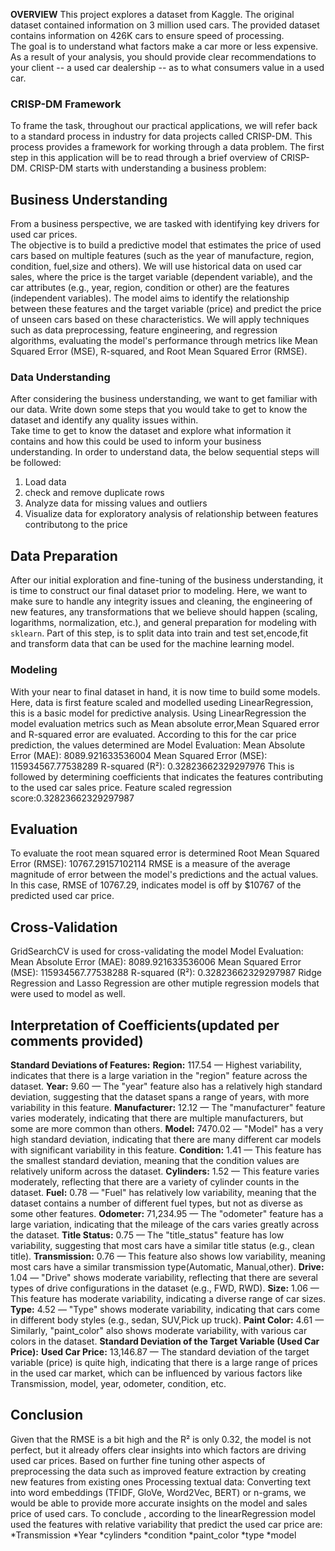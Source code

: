 **OVERVIEW**
This project explores a dataset from Kaggle. The original dataset contained information on 3 million used cars. The provided dataset contains information on 426K cars to ensure speed of processing.  
The goal is to understand what factors make a car more or less expensive.  As a result of your analysis, you should provide clear recommendations to your client -- a used car dealership -- as to what consumers value in a used car.
### CRISP-DM Framework
To frame the task, throughout our practical applications, we will refer back to a standard process in industry for data projects called CRISP-DM.  This process provides a framework for working through a data problem. 
The first step in this application will be to read through a brief overview of CRISP-DM.
CRISP-DM starts with understanding a business problem:
## Business Understanding
From a business perspective, we are tasked with identifying key drivers for used car prices.  
The objective is to build a predictive model that estimates the price of used cars based on multiple features 
(such as the year of manufacture, region, condition, fuel,size and others). 
We will use historical data on used car sales, where the price is the target variable (dependent variable), and the car attributes (e.g., year, region, condition or other) are the features (independent variables). 
The model aims to identify the relationship between these features and the target variable (price) and predict the price of unseen cars based on these characteristics. 
We will apply techniques such as data preprocessing, feature engineering, and regression algorithms, 
evaluating the model's performance through metrics like Mean Squared Error (MSE), R-squared, and Root Mean Squared Error (RMSE).
### Data Understanding
After considering the business understanding, we want to get familiar with our data.  Write down some steps that you would take to get to know the dataset and identify any quality issues within.  
Take time to get to know the dataset and explore what information it contains and how this could be used to inform your business understanding.
In order to understand data, the below sequential steps will be followed:
1. Load data
2. check and remove duplicate rows
3. Analyze data for missing values and outliers
4. Visualize data for exploratory analysis of relationship between features contributong to the price
## Data Preparation
After our initial exploration and fine-tuning of the business understanding, it is time to construct our final dataset prior to modeling.  Here, we want to make sure to handle any integrity issues and cleaning, 
the engineering of new features, any transformations that we believe should happen (scaling, logarithms, normalization, etc.), and general preparation for modeling with `sklearn`. 
Part of this step, is to split data into train and test set,encode,fit and transform data that can be used for the machine learning model.
### Modeling
With your near to final dataset in hand, it is now time to build some models.  
Here, data is first feature scaled and modelled useding LinearRegression, this is a basic model for predictive analysis. 
Using LinearRegression the model evaluation metrics such as Mean absolute error,Mean Squared error and R-squared error are evaluated.
According to this for the car price prediction, the values determined are
Model Evaluation:
Mean Absolute Error (MAE): 8089.921633536004
Mean Squared Error (MSE): 115934567.77538289
R-squared (R²): 0.32823662329297976
This is followed by determining coefficients that indicates the features contributing to the used car sales price.
Feature scaled regression score:0.32823662329297987
## Evaluation
To evaluate the root mean squared error is determined 
Root Mean Squared Error (RMSE): 10767.29157102114
RMSE is a measure of the average magnitude of error between the model's predictions and the actual values. In this case,
RMSE of 10767.29, indicates model is off by $10767 of the predicted used car price.
## Cross-Validation
GridSearchCV is used for cross-validating the model 
Model Evaluation:
Mean Absolute Error (MAE): 8089.921633536006
Mean Squared Error (MSE): 115934567.77538288
R-squared (R²): 0.32823662329297987
Ridge Regression and Lasso Regression are other mutiple regression models that were used to model as well.
## Interpretation of Coefficients(updated per comments provided)
**Standard Deviations of Features:**
**Region:** 117.54 — Highest variability, indicates that there is a large variation in the "region" feature across the dataset.
**Year:** 9.60 — The "year" feature also has a relatively high standard deviation, suggesting that the dataset spans a range of years, with more variability in this feature.
**Manufacturer:** 12.12 — The "manufacturer" feature varies moderately, indicating that there are multiple manufacturers, but some are more common than others.
**Model:** 7470.02 — "Model" has a very high standard deviation, indicating that there are many different car models with significant variability in this feature.
**Condition:** 1.41 — This feature has the smallest standard deviation, meaning that the condition values are relatively uniform across the dataset.
**Cylinders:** 1.52 — This feature varies moderately, reflecting that there are a variety of cylinder counts in the dataset.
**Fuel:** 0.78 — "Fuel" has relatively low variability, meaning that the dataset contains a number of different fuel types, but not as diverse as some other features.
**Odometer:** 71,234.95 — The "odometer" feature has a large variation, indicating that the mileage of the cars varies greatly across the dataset.
**Title Status:** 0.75 — The "title_status" feature has low variability, suggesting that most cars have a similar title status (e.g., clean title).
**Transmission:** 0.76 — This feature also shows low variability, meaning most cars have a similar transmission type(Automatic, Manual,other).
**Drive:** 1.04 — "Drive" shows moderate variability, reflecting that there are several types of drive configurations in the dataset (e.g., FWD, RWD).
**Size:** 1.06 — This feature has moderate variability, indicating a diverse range of car sizes.
**Type:** 4.52 — "Type" shows moderate variability, indicating that cars come in different body styles (e.g., sedan, SUV,Pick up truck).
**Paint Color:** 4.61 — Similarly, "paint_color" also shows moderate variability, with various car colors in the dataset.
**Standard Deviation of the Target Variable (Used Car Price):**
**Used Car Price:** 13,146.87 — The standard deviation of the target variable (price) is quite high, 
indicating that there is a large range of prices in the used car market, which can be influenced by various factors like Transmission, model, year, odometer, condition, etc.
## Conclusion
Given that the RMSE is a bit high and the R² is only 0.32, the model is not perfect, but it already offers clear insights into which factors are driving used car prices. 
Based on further fine tuning other aspects of preprocessing the data such as improved feature extraction by creating new features from existing ones
Processing textual data: Converting text into word embeddings (TFIDF, GloVe, Word2Vec, BERT) or n-grams, we would be able to provide more accurate insights on the model and sales price of used cars.
To conclude , according to the linearRegression model used the features with relative variability that predict the used car price are:
*Transmission
*Year
*cylinders
*condition
*paint_color
*type
*model
